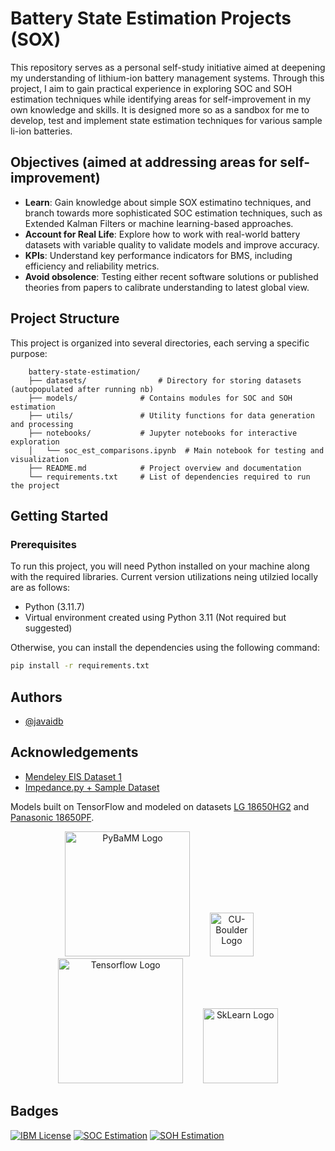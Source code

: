 
# Battery State Estimation Projects (SOX)

This repository serves as a personal self-study initiative aimed at deepening my understanding of lithium-ion battery management systems. Through this project, I aim to gain practical experience in exploring SOC and SOH estimation techniques while identifying areas for self-improvement in my own knowledge and skills. It is designed more so as a sandbox for me to develop, test and implement state estimation techniques for various sample li-ion batteries.

## Objectives (aimed at addressing areas for self-improvement)

- **Learn**: Gain knowledge about simple SOX estimatino techniques, and branch towards more sophisticated SOC estimation techniques, such as Extended Kalman Filters or machine learning-based approaches.
- **Account for Real Life**: Explore how to work with real-world battery datasets with variable quality to validate models and improve accuracy.
- **KPIs**: Understand key performance indicators for BMS, including efficiency and reliability metrics.
- **Avoid obsolence**: Testing either recent software solutions or published theories from papers to calibrate understanding to latest global view.

## Project Structure

This project is organized into several directories, each serving a specific purpose:
```
    battery-state-estimation/
    ├── datasets/                # Directory for storing datasets (autopopulated after running nb)
    ├── models/              # Contains modules for SOC and SOH estimation
    ├── utils/               # Utility functions for data generation and processing
    ├── notebooks/           # Jupyter notebooks for interactive exploration
    │   └── soc_est_comparisons.ipynb  # Main notebook for testing and visualization
    ├── README.md            # Project overview and documentation
    └── requirements.txt     # List of dependencies required to run the project
```
## Getting Started

### Prerequisites

To run this project, you will need Python installed on your machine along with the required libraries. Current version utilizations neing utilzied locally are as follows:
- Python (3.11.7)
- Virtual environment created using Python 3.11 (Not required but suggested)

Otherwise, you can install the dependencies using the following command:

```bash
pip install -r requirements.txt
```

## Authors

- [@javaidb](https://www.github.com/javaidb)


## Acknowledgements

 - [Mendeley EIS Dataset 1](https://data.mendeley.com/datasets/n78tkm784n/1)
 - [Impedance.py + Sample Dataset](https://impedancepy.readthedocs.io/en/latest/getting-started.html)

Models built on TensorFlow and modeled on datasets [LG 18650HG2](https://data.mendeley.com/datasets/cp3473x7xv/3) and  [Panasonic 18650PF](https://data.mendeley.com/datasets/wykht8y7tg/1).

<p align="center">
  <img src="https://github.com/user-attachments/assets/832b4082-f77e-449e-8dfc-c60f540236a7" alt="PyBaMM Logo"  width="200" />
  &nbsp;&nbsp;&nbsp;&nbsp;&nbsp;&nbsp;
  <img src="https://github.com/user-attachments/assets/5f1414f3-bf3f-4a16-8299-e6b3bd6559a3" alt="CU-Boulder Logo" width="70" />
  &nbsp;&nbsp;&nbsp;&nbsp;&nbsp;&nbsp;
  <img src="https://github.com/user-attachments/assets/6947a031-5d77-4078-bbf1-9eca9e70da10" alt="Tensorflow Logo"  width="200" />
  &nbsp;&nbsp;&nbsp;&nbsp;&nbsp;&nbsp;
  <img src="https://github.com/user-attachments/assets/6cb16e14-da65-4f08-944d-1b967c563e4e" alt="SkLearn Logo"  width="120" />
</p>

## Badges

[![IBM License](https://img.shields.io/badge/Certificate_ML-IBM-blue.svg)](https://www.credly.com/badges/6d82b78c-cade-4a4c-94cb-b7f89e142350/public_url)
[![SOC Estimation](https://img.shields.io/badge/Certificate_SOC-CU-c0ae88.svg)](https://coursera.org/share/b6b06ac95cd73bc569d8a6530130b154)
[![SOH Estimation](https://img.shields.io/badge/Certificate_SOH-CU-c0ae88.svg)](https://coursera.org/share/784a52ce9a135d3068b94ad406ab038a)

